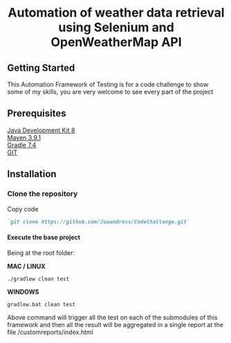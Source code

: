 <h1 align="center">Automation of weather data retrieval using Selenium and OpenWeatherMap API</h1>

## Getting Started
This Automation Framework of Testing is for a code challenge to show some of my skills, 
you are very welcome to see every part of the project
## Prerequisites
[Java Development Kit 8](https://www.oracle.com/ar/java/technologies/javase/javase8-archive-downloads.html)  
[Maven 3.9.1](https://maven.apache.org/download.cgi)  
[Gradle 7.4](https://gradle.org/next-steps/?version=7.4&format=all)  
[GIT](https://git-scm.com/downloads)

## Installation
### Clone the repository  

Copy code  
```ruby
`git clone https://github.com/Juaandress/CodeChallenge.git`
````

#### Execute the base project 

Being at the root folder:

**MAC / LINUX** 
````
./gradlew clean test
````
**WINDOWS** 
````
gradlew.bat clean test
````

Above command will trigger all the test on each of the submodules of this framework and 
then all the result will be aggregated in a single report at the file /customreports/index.html

